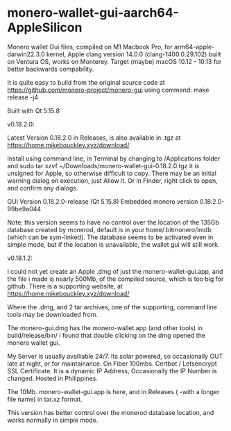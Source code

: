# monero-wallet-gui-aarch64-AppleSilicon

Monero wallet Gui files, compiled on M1 Macbook Pro, for arm64-apple-darwin22.3.0 kernel, Apple clang version 14.0.0 (clang-1400.0.29.102)
built on Ventura OS, works on Monterey. Target (maybe) macOS 10.12 - 10.13 for better backwards compability.

It is quite easy to build from the original source code at https://github.com/monero-project/monero-gui using command: make release -j4

Built with Qt 5.15.8

v0.18.2.0:

Latest Version 0.18.2.0 in Releases, is also available in .tgz at https://home.mikebouckley.xyz/download/

Install using command line, in Terminal by changing to /Applications folder and sudo tar xzvf ~/Downloads/monero-wallet-gui-0.18.2.0.tgz
it is unsigned for Apple, so otherwise difficult to copy. There may be an initial warning dialog on execution, just Allow it. Or in Finder, right click to open, and confirm any dialogs.

GUI Version 0.18.2.0-release (Qt 5.15.8)
Embedded monero version 0.18.2.0-99be9a044

Note: this version seems to have no control over the location of the 135Gb database created by monerod, default is in your home/.bitmonero/lmdb (which can be sym-linked). The database seems to be activated even in simple mode, but if the location is unavailable, the wallet gui will still work.

v0.18.1.2:

I could not yet create an Apple .dmg of just the monero-wallet-gui.app, and the file i made is nearly 500Mb, of the compiled source, which is too big for github. There is a supporting website, at https://home.mikebouckley.xyz/download/

Where the .dmg, and 2 tar archives, one of the supporting, command line tools may be downloaded from.

The monero-gui.dmg has the monero-wallet.app (and other tools) in build/release/bin/
i found that double clicking on the dmg opened the monero wallet gui.

My Server is usually availiable 24/7. Its solar powered, so occasionally OUT late at night, or for maintainance. On Fiber 100mbs. Certbot / Letsencrypt SSL Certificate. It is a dynamic IP Address, Occasionally the IP Number is changed.  Hosted in Philippines.

The 10Mb. monero-wallet-gui.app is here, and in Releases ( -with a longer file name) in tar.xz format.

This version has better control over the monerod database location, and works normally in simple mode.

